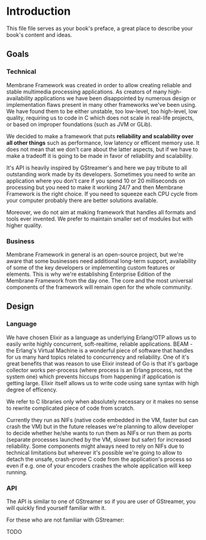 # Introduction

This file file serves as your book's preface, a great place to describe your book's content and ideas.

## Goals

### Technical

Membrane Framework was created in order to allow creating reliable and stable multimedia processing applications. As creators of many high-availability applications we have been disappointed by numerous design or implementation flaws present in many other frameworks we've been using. We have found them to be either unstable, too low-level, too high-level, low quality, requiring us to code in C which does not scale in real-life projects, or based on improper foundations \(such as JVM or GLib\).

We decided to make a framework that puts **reliability and scalability over all other things** such as performance, low latency or efficent memory use. It does not mean that we don't care about the latter aspects, but if we have to make a tradeoff it is going to be made in favor of reliability and scalability.

It's API is heavily inspired by GStreamer's and here we pay tribute to all outstanding work made by its developers. Sometimes you need to write an application where you don't care if you spend 10 or 20 milliseconds on processing but you need to make it working 24/7 and then Membrane Framework is the right choice. If you need to squeeze each CPU cycle from your computer probably there are better solutions available.

Moreover, we do not aim at making framework that handles all formats and tools ever invented. We prefer to maintain smaller set of modules but with higher quality.

### Business

Membrane Framework in general is an open-source project, but we're aware that some businesses need additional long-term support, availability of some of the key developers or implementing custom features or elements. This is why we're establishing Enterprise Edition of the Membrane Framework from the day one. The core and the most universal components of the framework will remain open for the whole community.

## Design

### Language

We have chosen Elixir as a language as underlying Erlang/OTP allows us to easily write highly concurrent, soft-realtime, reliable applications. BEAM - the Erlang's Virtual Machine is a wonderful piece of software that handles for us many hard topics related to concurrency and reliability. One of it's great benefits that was reason to use Elixir instead of Go is that it's garbage collector works per-process \(where process is an Erlang process, not the system one\) which prevents hiccups from happening if application is getting large. Elixir itself allows us to write code using sane syntax with high degree of efficency.

We refer to C libraries only when absolutely necessary or it makes no sense to rewrite complicated piece of code from scratch.

Currently they run as NIFs \(native code embedded in the VM, faster but can crash the VM\) but in the future releases we're planning to allow developer to decide whether he/she wants to run them as NIFs or run them as ports \(separate processes launched by the VM, slower but safer\) for increased reliability. Some components might always need to rely on NIFs due to technical limitations but wherever it's possible we're going to allow to detach the unsafe, crash-prone C code from the application's process so even if e.g. one of your encoders crashes the whole application will keep running.

### API

The API is similar to one of GStreamer so if you are user of GStreamer, you will quickly find yourself familiar with it.

For these who are not familiar with GStreamer:

TODO

